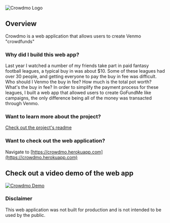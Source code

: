 ![Crowdmo Logo](https://i.ibb.co/7z2sJkd/crowdmo-logo.png)

## Overview

Crowdmo is a web application that allows users to create Venmo "crowdfunds"

### Why did I build this web app?

Last year I watched a number of my friends take part in paid fantasy football leagues, a typical buy in was about $10. Some of these leagues had over 30 people, and getting everyone to pay the buy in fee was difficult. Who should I Venmo the buy in fee? How much is the total pot worth? What's the buy in fee? In order to simplify the payment process for these leagues, I built a web app that allowed users to create GoFundMe like campaigns, the only difference being all of the money was transacted through Venmo.

### Want to learn more about the project?

[Check out the project's readme](https://github.com/MateosNorian/Crowdmo/blob/master/README.md)

### Want to check out the web application?

Navigate to [https://crowdmo.herokuapp.com](https://crowdmo.herokuapp.com)

## Check out a video demo of the web app
[![Crowdmo Demo](http://img.youtube.com/vi/yT0J0RpvATk/0.jpg)](http://www.youtube.com/watch?v=yT0J0RpvATk "Crowdmo Demo")

### Disclaimer

This web application was not built for production and is not intended to be used by the public.
